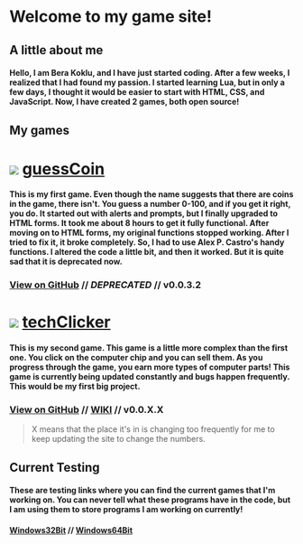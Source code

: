 # Welcome to my game site!

## A little about me
#### Hello, I am Bera Koklu, and I have just started coding. After a few weeks, I realized that I had found my passion. I started learning Lua, but in only a few days, I thought it would be easier to start with HTML, CSS, and JavaScript. Now, I have created 2 games, both open source!

## My games

# ![](https://user-images.githubusercontent.com/52800665/61919685-b876fd00-af24-11e9-8ff5-ff14e636c294.png) [guessCoin](https://bkoklu001.github.io/guesscoin/)
#### This is my first game. Even though the name suggests that there are coins in the game, there isn't. You guess a number 0-100, and if you get it right, you do. It started out with alerts and prompts, but I finally upgraded to HTML forms. It took me about 8 hours to get it fully functional. After moving on to HTML forms, my original functions stopped working. After I tried to fix it, it broke completely. So, I had to use Alex P. Castro's handy functions. I altered the code a little bit, and then it worked. But it is quite sad that it is deprecated now.
### [View on GitHub](https://github.com/bkoklu001/guesscoin) // _**DEPRECATED**_ // **v0.0.3.2**

# ![](https://user-images.githubusercontent.com/52800665/61920905-376e3480-af29-11e9-8a52-b04a89f04e5e.png) [techClicker](https://bkoklu001.github.io/techclicker/)
#### This is my second game. This game is a little more complex than the first one. You click on the computer chip and you can sell them. As you progress through the game, you earn more types of computer parts! This game is currently being updated constantly and bugs happen frequently. This would be my first big project.
### [View on GitHub](https://github.com/bkoklu001/techclicker) // [WIKI](https://github.com/bkoklu001/techclicker/wiki) // **v0.0.X.X**

> X means that the place it's in is changing too frequently for me to keep updating the site to change the numbers.

## Current Testing
#### These are testing links where you can find the current games that I'm working on. You can never tell what these programs have in the code, but I am using them to store programs I am working on currently!

#### [Windows32Bit](https://github.com/bkoklu001/bkoklu001.github.io/files/3499648/ClickerTest32.zip) // [Windows64Bit](https://github.com/bkoklu001/bkoklu001.github.io/files/3474855/ClickerTest64.zip)
